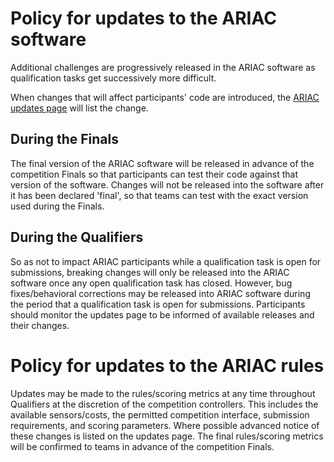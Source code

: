 # Policy for updates to the ARIAC software

Additional challenges are progressively released in the ARIAC software as qualification tasks get successively more difficult.

When changes that will affect participants' code are introduced, the [ARIAC updates page](https://bitbucket.org/osrf/ariac/wiki/2018/updates) will list the change.

## During the Finals
The final version of the ARIAC software will be released in advance of the competition Finals so that participants can test their code against that version of the software.
Changes will not be released into the software after it has been declared 'final', so that teams can test with the exact version used during the Finals.

## During the Qualifiers
So as not to impact ARIAC participants while a qualification task is open for submissions, breaking changes will only be released into the ARIAC software once any open qualification task has closed.
However, bug fixes/behavioral corrections may be released into ARIAC software during the period that a qualification task is open for submissions.
Participants should monitor the updates page to be informed of available releases and their changes.

# Policy for updates to the ARIAC rules

Updates may be made to the rules/scoring metrics at any time throughout Qualifiers at the discretion of the competition controllers.
This includes the available sensors/costs, the permitted competition interface, submission requirements, and scoring parameters.
Where possible advanced notice of these changes is listed on the updates page.
The final rules/scoring metrics will be confirmed to teams in advance of the competition Finals.